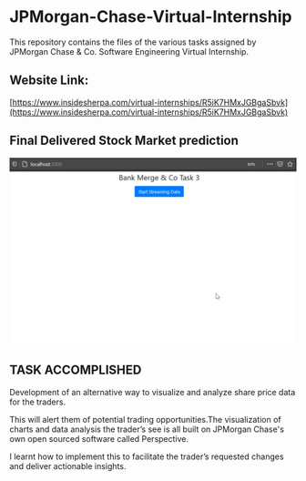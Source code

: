 # JPMorgan-Chase-Virtual-Internship

This repository contains the files of the various tasks assigned by JPMorgan Chase &amp; Co. Software Engineering Virtual Internship.

## Website Link:

[https://www.insidesherpa.com/virtual-internships/R5iK7HMxJGBgaSbvk](https://www.insidesherpa.com/virtual-internships/R5iK7HMxJGBgaSbvk)

## Final Delivered Stock Market prediction 

![](https://github.com/kritika-srivastava/JPMorgan-Chase-Virtual-Internship/blob/master/Console.gif)

## TASK ACCOMPLISHED

Development of an alternative way to visualize and analyze share price data for the traders.

This will alert them of potential trading opportunities.The visualization of charts and data analysis the trader’s see is all built on JPMorgan Chase's own open sourced software called Perspective.

I learnt how to implement this to facilitate the trader’s requested changes and deliver actionable insights.
